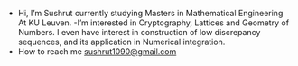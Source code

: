 - Hi, I’m Sushrut currently studying Masters in Mathematical Engineering At KU Leuven. 
-I’m interested in Cryptography, Lattices and Geometry of Numbers. I even have interest in construction of low discrepancy sequences, and its application in Numerical integration.
- How to reach me sushrut1090@gmail.com

<!---
sushrut1090/sushrut1090 is a ✨ special ✨ repository because its `README.md` (this file) appears on your GitHub profile.
You can click the Preview link to take a look at your changes.
--->
